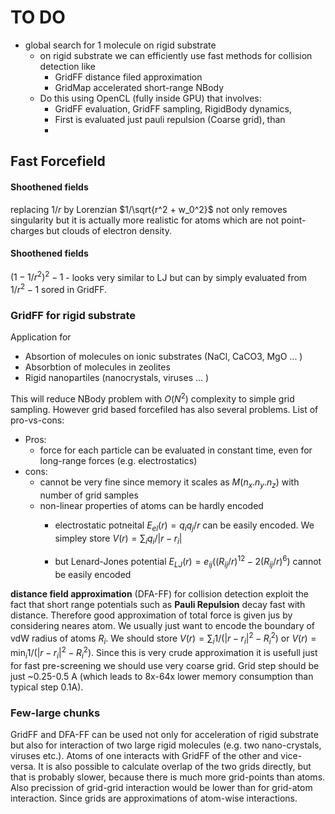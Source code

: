 
# TO DO

 - global search for 1 molecule on rigid substrate
    -  on rigid substrate we can efficiently use fast methods for collision detection like
        - GridFF distance filed approximation
        - GridMap accelerated short-range NBody  
    - Do this using OpenCL (fully inside GPU) that involves:
        - GridFF evaluation, GridFF sampling, RigidBody dynamics, 
        - First is evaluated just pauli repulsion (Coarse grid), than 
        -   

## Fast Forcefield

#### Shoothened fields
replacing $1/r$ by Lorenzian $1/\sqrt{r^2 + w_0^2}$ not only removes singularity but it is actually more realistic for atoms which are not point-charges but clouds of electron density.

#### Shoothened fields
$(1-1/r^2)^2-1$ - looks very similar to LJ but can by simply evaluated from $1/r^2-1$ sored in GridFF. 


### GridFF for rigid substrate

Application for 
 - Absortion of molecules on ionic substrates (NaCl, CaCO3, MgO ... )
 - Absorbtion of molecules in zeolites
 - Rigid nanopartiles (nanocrystals, viruses ... ) 

This will reduce NBody problem with $O(N^2)$ complexity to simple grid sampling. However grid based forcefiled has also several problems. List of pro-vs-cons:

 - Pros:
    - force for each particle can be evaluated in constant time, even for long-range forces (e.g. electrostatics)
 - cons:
    -  cannot be very fine since memory it scales as $M(n_x.n_y.n_z)$ with number of grid samples
    -  non-linear properties of atoms can be hardly encoded
        - electrostatic potneital $E_{el}(r)=q_iq_j/r$ can be easily encoded. We simpley store $V(r)=\sum_i q_i/|r-r_i|$ 
           
        - but Lenard-Jones potential $E_{LJ}(r)=e_{ij}((R_{ij}/r)^{12}-2(R_{ij}/r)^6)$ cannot be easily encoded 

**distance field approximation** (DFA-FF) for collision detection exploit the fact that short range potentials such as **Pauli Repulsion** decay fast with distance. Therefore good approximation of total force is given jus by considering neares atom. We usually just want to encode the boundary of vdW radius of atoms $R_i$. We should store $V(r) = \sum_i 1/(|r-r_i|^2 - R_i^2)$ or $V(r) = \min_i 1/(|r-r_i|^2 - R_i^2)$. Since this is very crude approximation it is usefull just for fast pre-screening we should use very coarse grid. Grid step should be just ~0.25-0.5 A (which leads to 8x-64x lower memory consumption than typical step 0.1A).

### Few-large chunks

GridFF and DFA-FF can be used not only for acceleration of rigid substrate but also for interaction of two large rigid molecules (e.g. two nano-crystals, viruses etc.). Atoms of one interacts with GridFF of the other and vice-versa. It is also possible to calculate overlap of the two grids directly, but that is probably slower, because there is much more grid-points than atoms. Also precission of grid-grid interaction would be lower than for grid-atom interaction. Since grids are approximations of atom-wise interactions.
